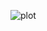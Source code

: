 
![plot]((https://www.lifewire.com/thmb/1zZ9zIe5RotFu0GoboW8cAbIhx4=/1500x0/filters:no_upscale():max_bytes(150000):strip_icc()/Whatisstreaming_-8387dbe7a61144c48f02353d395fa32a.jpg))
